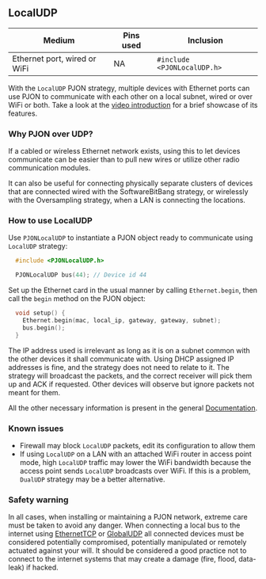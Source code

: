 ## LocalUDP

| Medium | Pins used | Inclusion |
|--------|-----------|--------------------|
| Ethernet port, wired or WiFi   | NA    | `#include <PJONLocalUDP.h>`|

With the `LocalUDP` PJON strategy, multiple devices with Ethernet ports can use PJON to communicate with each other on a local subnet, wired or over WiFi or both. Take a look at the [video introduction](https://www.youtube.com/watch?v=cxEUqkK5BQg) for a brief showcase of its features.

### Why PJON over UDP?
If a cabled or wireless Ethernet network exists, using this to let devices communicate can be easier than to pull new wires or utilize other radio communication modules.

It can also be useful for connecting physically separate clusters of devices that are connected wired with the SoftwareBitBang strategy, or wirelessly with the Oversampling strategy, when a LAN is connecting the locations.

### How to use LocalUDP
Use `PJONLocalUDP` to instantiate a PJON object ready to communicate using `LocalUDP` strategy:
```cpp  
  #include <PJONLocalUDP.h>

  PJONLocalUDP bus(44); // Device id 44
```
Set up the Ethernet card in the usual manner by calling `Ethernet.begin`, then call the `begin` method on the PJON object:
```cpp  
  void setup() {
    Ethernet.begin(mac, local_ip, gateway, gateway, subnet);
    bus.begin();
  }
```
The IP address used is irrelevant as long as it is on a subnet common with the other devices it shall communicate with.
Using DHCP assigned IP addresses is fine, and the strategy does not need to relate to it.
The strategy will broadcast the packets, and the correct receiver will pick them up and ACK if requested. Other devices will observe but ignore packets not meant for them.

All the other necessary information is present in the general [Documentation](/documentation).

### Known issues
- Firewall may block `LocalUDP` packets, edit its configuration to allow them
- If using `LocalUDP` on a LAN with an attached WiFi router in access point mode, high `LocalUDP` traffic may lower the WiFi bandwidth because the access point sends `LocalUDP` broadcasts over WiFi. If this is a problem, `DualUDP` strategy may be a better alternative.

### Safety warning
In all cases, when installing or maintaining a PJON network, extreme care must be taken to avoid any danger. When connecting a local bus to the internet using [EthernetTCP](/src/strategies/EthernetTCP) or [GlobalUDP](/src/strategies/GlobalUDP) all connected devices must be considered potentially compromised, potentially manipulated or remotely actuated against your will. It should be considered a good practice not to connect to the internet systems that may create a damage (fire, flood, data-leak) if hacked.
